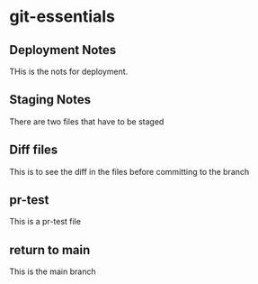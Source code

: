 # git-essentials

## Deployment Notes
THis is the nots for deployment.

## Staging Notes
There are two files that have to be staged

## Diff files
This is to see the diff in the files before committing to the branch

## pr-test
This is a pr-test file

## return to main
This is the main branch